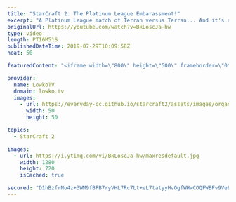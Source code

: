 ```yaml
---
title: "StarCraft 2: The Platinum League Embarassment!"
excerpt: "A Platinum League match of Terran versus Terran... And it's a bit an embarassment. A fun match of StarCraft 2 with comentary.  Get exclusive content & support my work: http://www.patreon.com/lowkotv  If you have an awesome replay of StarCraft 2 that you think is worth casting, you can send it to replays@lowko.tv."
originalUrl: https://youtube.com/watch?v=BkLoscJa-hw
type: video
length: PT16M51S
publishedDateTime: 2019-07-29T10:09:58Z
heat: 50

featuredContent: "<iframe width=\"800\" height=\"500\" frameborder=\"0\" src=\"https://www.youtube.com/embed/BkLoscJa-hw\" allow=\"accelerometer; autoplay; encrypted-media; gyroscope; picture-in-picture\" allowfullscreen></iframe>"

provider:
  name: LowkoTV
  domain: lowko.tv
  images:
    - url: https://everyday-cc.github.io/starcraft2/assets/images/organizations/lowko.tv-50x50.jpg
      width: 50
      height: 50

topics:
  - StarCraft 2

images:
  - url: https://i.ytimg.com/vi/BkLoscJa-hw/maxresdefault.jpg
    width: 1280
    height: 720
    isCached: true

secured: "D1hBzfrNo4z+3WM9fBFB7ryVHL7Rc7Lt+eL7tatyyHvOgfWHwCOQFWBFv9VeEzHagXuB9WuUpvcZPAbFtoI4fFajdEOMzzMuc7RvsUUZz6w/leygf4MABtl1YRrPlcLrTy7mvUcXj/4TuVioN4+n3iojBkISbE7mH7yv90HFP0G94hvz5xYZQTtqvZGpXNENO/y5N+/AvRLrvDEG7G9ySK6cGtYzSQ/WSwRVf/WPUDsZRR+Zf0BH011QpAcMUqdxifFtE5odfk5AyLZywmjcSPPmI2+AtXx7b/3X3TMueYzZ/JYouLpnmUGIJdVSHKD/Z0zaqkWJcQtfr3WYmKW4bblTXAh6JHtwKf1PDkLjExfnsHXADfW4LIdnbCMU9RsxO6k94Mammq7rC/8gRsiEbz5Iq5dWcOB5OaN7p96gSzk=;Bx+PjE983SS13/HawvgKZA=="
---
```


